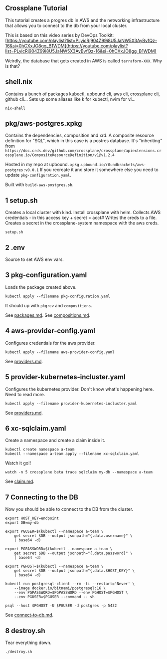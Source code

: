 Crossplane Tutorial
-------------------

This tutorial creates a progres db in AWS and the networking infrastructure that allows you to connect to the db from your local cluster.

This is based on this video series by DevOps Toolkit: [https://youtube.com/playlist?list=PLyicRj904Z99i8U5JaNW5X3AyBvfQz-16&si=0hCXxJO8gg_B1WDM](https://youtube.com/playlist?list=PLyicRj904Z99i8U5JaNW5X3AyBvfQz-16&si=0hCXxJO8gg_B1WDM)

Weirdly, the database that gets created in AWS is called `terraform-XXX`. Why is that?

shell.nix
---------

Contains a bunch of packages  kubectl, upbound cli, aws cli, crossplane cli, github cli...
Sets up some aliases like k for kubectl, nvim for vi...

`nix-shell`

pkg/aws-postgres.xpkg
---------------------

Contains the dependencies, composition and xrd.
A composite resource definition for "SQL", which in this case is a postres database. It's "inheriting" from `https://doc.crds.dev/github.com/crossplane/crossplane/apiextensions.crossplane.io/CompositeResourceDefinition/v1@v1.2.4`

Hosted in my repo at upbound. `xpkg.upbound.io/r0undbrackets/aws-postgres:v0.0.1` If you recreate it and store it somewhere else you need to update `pkg-configuration.yaml`.

Built with `build-aws-postgres.sh`.

1 setup.sh
----------

Creates a local cluster with kind.
Install crossplane with helm.
Collects AWS credentials - in this access key + secret = acct#
Writes the creds to a file.
Creates a secret in the crossplane-system namespace with the aws creds.

`setup.sh`

2 .env
-------

Source to set AWS env vars.

3 pkg-configuration.yaml
------------------------

Loads the package created above.

`kubectl apply --filename pkg-configuration.yaml`

It should up with `pkgrev` and `compositions`.

See [packages.md](shelloutput/packages.md).
See [compositions.md](shelloutput/compositions.md).

4 aws-provider-config.yaml
--------------------------

Configures credentials for the aws provider.

`kubectl apply --filename aws-provider-config.yaml`

See [providers.md](shelloutput/providers.md).

5 provider-kubernetes-incluster.yaml
------------------------------------

Configures the kubernetes provider. Don't know what's happening here. Need to read more.

`kubectl apply --filename provider-kubernetes-incluster.yaml`

See [providers.md](shelloutput/providers.md).

6 xc-sqlclaim.yaml
------------------

Create a namespace and create a claim inside it.

```
kubectl create namespace a-team
kubectl --namespace a-team apply --filename xc-sqlclaim.yaml
```

Watch it go!!

```
watch -n 5 crossplane beta trace sqlclaim my-db --namespace a-team
```

See [claim.md](shelloutput/claim.md).

7 Connecting to the DB
----------------------

Now you should be able to connect to the DB from the cluster.

```
export HOST_KEY=endpoint
export DB=my-db

export PGUSER=$(kubectl --namespace a-team \
    get secret $DB --output jsonpath="{.data.username}" \
    | base64 -d)

export PGPASSWORD=$(kubectl --namespace a-team \
    get secret $DB --output jsonpath="{.data.password}" \
    | base64 -d)

export PGHOST=$(kubectl --namespace a-team \
    get secret $DB --output jsonpath="{.data.$HOST_KEY}" \
    | base64 -d)

kubectl run postgresql-client --rm -ti --restart='Never' \
    --image docker.io/bitnami/postgresql:16 \
    --env PGPASSWORD=$PGPASSWORD --env PGHOST=$PGHOST \
    --env PGUSER=$PGUSER --command -- sh

psql --host $PGHOST -U $PGUSER -d postgres -p 5432

```

See [connect-to-db.md](shelloutput/connect-to-db.md).

8 destroy.sh
------------

Tear everything down.

`./destroy.sh`
